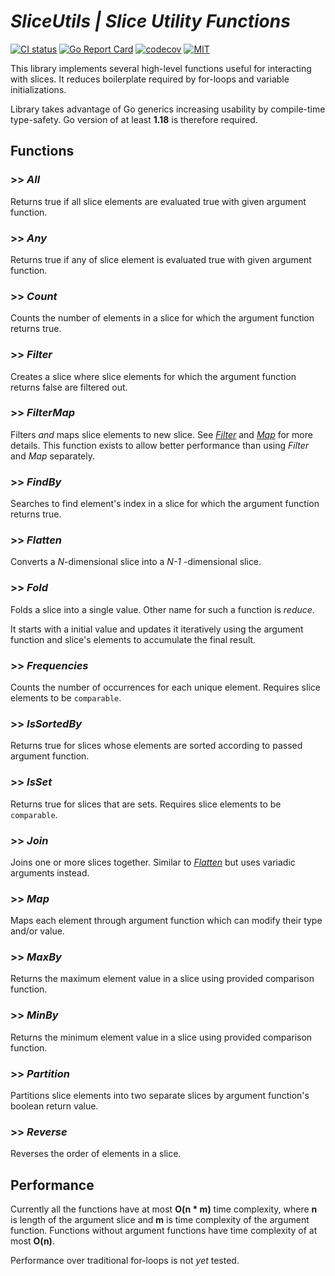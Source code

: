 # **_SliceUtils | Slice Utility Functions_**

[![CI status](https://github.com/kauppie/sliceutils/actions/workflows/go.yml/badge.svg?branch=main)](https://github.com/kauppie/sliceutils/actions/workflows/go.yml)
[![Go Report Card](https://goreportcard.com/badge/github.com/kauppie/sliceutils)](https://goreportcard.com/report/github.com/kauppie/sliceutils)
[![codecov](https://codecov.io/gh/kauppie/sliceutils/branch/main/graph/badge.svg)](https://codecov.io/gh/kauppie/sliceutils)
[![MIT](https://img.shields.io/badge/license-MIT-blue.svg)](https://github.com/kauppie/sliceutils/blob/main/LICENSE)

This library implements several high-level functions useful for interacting with slices. It reduces boilerplate required by for-loops and variable initializations.

Library takes advantage of Go generics increasing usability by compile-time type-safety. Go version of at least **1.18** is therefore required.

## Functions

### >> _All_

Returns true if all slice elements are evaluated true with given argument function.

### >> _Any_

Returns true if any of slice element is evaluated true with given argument function.

### >> _Count_

Counts the number of elements in a slice for which the argument function returns true.

### >> _Filter_

Creates a slice where slice elements for which the argument function returns false are filtered out.

### >> _FilterMap_

Filters _and_ maps slice elements to new slice. See [_Filter_](#filter) and [_Map_](#map) for more details. This function exists to allow better performance than using _Filter_ and _Map_ separately.

### >> _FindBy_

Searches to find element's index in a slice for which the argument function returns true.

### >> _Flatten_

Converts a _N_-dimensional slice into a _N-1_ -dimensional slice.

### >> _Fold_

Folds a slice into a single value. Other name for such a function is _reduce_.

It starts with a initial value and updates it iteratively using the argument function and slice's elements to accumulate the final result.

### >> _Frequencies_

Counts the number of occurrences for each unique element. Requires slice elements to be `comparable`.

### >> _IsSortedBy_

Returns true for slices whose elements are sorted according to passed argument function.

### >> _IsSet_

Returns true for slices that are sets. Requires slice elements to be `comparable`.

### >> _Join_

Joins one or more slices together. Similar to [_Flatten_](#flatten) but uses variadic arguments instead.

### >> _Map_

Maps each element through argument function which can modify their type and/or value.

### >> _MaxBy_

Returns the maximum element value in a slice using provided comparison function.

### >> _MinBy_

Returns the minimum element value in a slice using provided comparison function.

### >> _Partition_

Partitions slice elements into two separate slices by argument function's boolean return value.

### >> _Reverse_

Reverses the order of elements in a slice.

## Performance

Currently all the functions have at most **O(n \* m)** time complexity, where **n** is length of the argument slice and **m** is time complexity of the argument function. Functions without argument functions have time complexity of at most **O(n)**.

Performance over traditional for-loops is not _yet_ tested.
